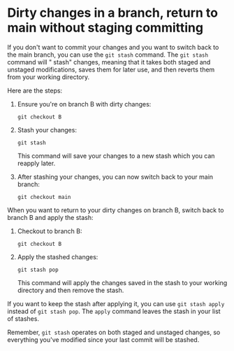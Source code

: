 # Dirty changes in a branch, return to main without staging committing

If you don't want to commit your changes and you want to switch back to the main
branch, you can use the `git stash` command. The `git stash` command will "
stash" changes, meaning that it takes both staged and unstaged modifications,
saves them for later use, and then reverts them from your working directory.

Here are the steps:

1. Ensure you're on branch B with dirty changes:
    ```
    git checkout B
    ```

2. Stash your changes:
    ```
    git stash
    ```
   This command will save your changes to a new stash which you can reapply
   later.

3. After stashing your changes, you can now switch back to your main branch:
    ```
    git checkout main
    ```

When you want to return to your dirty changes on branch B, switch back to branch
B and apply the stash:

1. Checkout to branch B:
    ```
    git checkout B
    ```

2. Apply the stashed changes:
    ```
    git stash pop
    ```
   This command will apply the changes saved in the stash to your working
   directory and then remove the stash.

If you want to keep the stash after applying it, you can use `git stash apply`
instead of `git stash pop`. The `apply` command leaves the stash in your list of
stashes.

Remember, `git stash` operates on both staged and unstaged changes, so
everything you've modified since your last commit will be stashed.